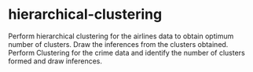 # hierarchical-clustering
Perform hierarchical clustering for the airlines data to obtain optimum number of clusters. 
Draw the inferences from the clusters obtained.
Perform Clustering for the crime data and identify the number of clusters formed and draw inferences.
